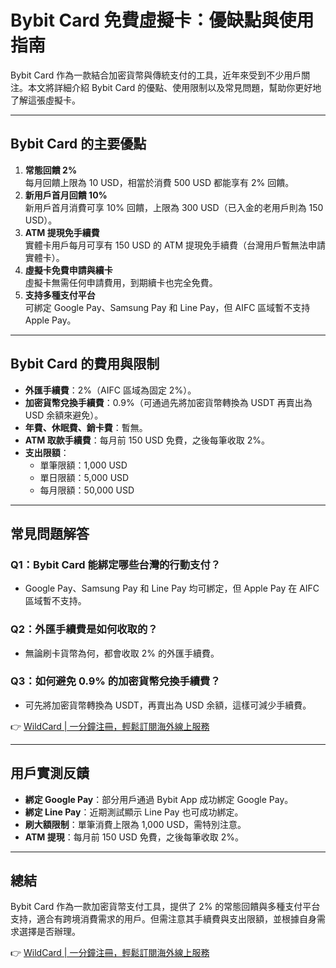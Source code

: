 # Bybit Card 免費虛擬卡：優缺點與使用指南

Bybit Card 作為一款結合加密貨幣與傳統支付的工具，近年來受到不少用戶關注。本文將詳細介紹 Bybit Card 的優點、使用限制以及常見問題，幫助你更好地了解這張虛擬卡。

---

## Bybit Card 的主要優點

1. **常態回饋 2%**  
   每月回饋上限為 10 USD，相當於消費 500 USD 都能享有 2% 回饋。
2. **新用戶首月回饋 10%**  
   新用戶首月消費可享 10% 回饋，上限為 300 USD（已入金的老用戶則為 150 USD）。
3. **ATM 提現免手續費**  
   實體卡用戶每月可享有 150 USD 的 ATM 提現免手續費（台灣用戶暫無法申請實體卡）。
4. **虛擬卡免費申請與續卡**  
   虛擬卡無需任何申請費用，到期續卡也完全免費。
5. **支持多種支付平台**  
   可綁定 Google Pay、Samsung Pay 和 Line Pay，但 AIFC 區域暫不支持 Apple Pay。

---

## Bybit Card 的費用與限制

- **外匯手續費**：2%（AIFC 區域為固定 2%）。
- **加密貨幣兌換手續費**：0.9%（可通過先將加密貨幣轉換為 USDT 再賣出為 USD 余額來避免）。
- **年費、休眠費、銷卡費**：暫無。
- **ATM 取款手續費**：每月前 150 USD 免費，之後每筆收取 2%。
- **支出限額**：
  - 單筆限額：1,000 USD
  - 單日限額：5,000 USD
  - 每月限額：50,000 USD

---

## 常見問題解答

### Q1：Bybit Card 能綁定哪些台灣的行動支付？
- Google Pay、Samsung Pay 和 Line Pay 均可綁定，但 Apple Pay 在 AIFC 區域暫不支持。

### Q2：外匯手續費是如何收取的？
- 無論刷卡貨幣為何，都會收取 2% 的外匯手續費。

### Q3：如何避免 0.9% 的加密貨幣兌換手續費？
- 可先將加密貨幣轉換為 USDT，再賣出為 USD 余額，這樣可減少手續費。

👉 [WildCard | 一分鐘注冊，輕鬆訂閱海外線上服務](https://bbtdd.com/WildCard)

---

## 用戶實測反饋

- **綁定 Google Pay**：部分用戶通過 Bybit App 成功綁定 Google Pay。
- **綁定 Line Pay**：近期測試顯示 Line Pay 也可成功綁定。
- **刷大額限制**：單筆消費上限為 1,000 USD，需特別注意。
- **ATM 提現**：每月前 150 USD 免費，之後每筆收取 2%。

---

## 總結

Bybit Card 作為一款加密貨幣支付工具，提供了 2% 的常態回饋與多種支付平台支持，適合有跨境消費需求的用戶。但需注意其手續費與支出限額，並根據自身需求選擇是否辦理。

👉 [WildCard | 一分鐘注冊，輕鬆訂閱海外線上服務](https://bbtdd.com/WildCard)
